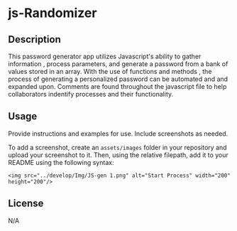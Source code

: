 # js-Randomizer


## Description
This password generator app utilizes Javascript's ability to gather information , process parameters, and generate a password from a bank of values stored in an array.  With the use of functions and methods , the process of generating a personalized password can be automated and and expanded upon. Comments are found throughout the javascript file to help collaborators indentify processes and their functionality. 




## Usage

Provide instructions and examples for use. Include screenshots as needed.

To add a screenshot, create an `assets/images` folder in your repository and upload your screenshot to it. Then, using the relative filepath, add it to your README using the following syntax:

    <img src="../develop/Img/JS-gen 1.png" alt="Start Process" width="200" height="200"/>



## License
N/A






